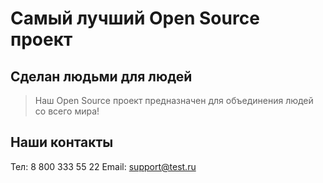 # Самый лучший Open Source проект

## Сделан людьми для людей

> Наш Open Source проект предназначен для объединения людей со всего мира!

## Наши контакты 

Тел: 8 800 333 55 22
Email: support@test.ru
